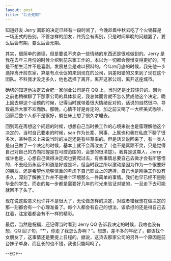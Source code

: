 ```yaml
---
layout: post
title: "后会无期"
---
```


知道好友 Jerry 离职的决定已经有一段时间了，今晚趁着中秋去吃了个火锅算是一场正式的告别。不管怎样的朋友，终究会有离别，只是时间早晚的问题罢了，要么后会有期，要么后会无期。

其实，很简单的道理，但是要说不夹杂一些情绪的东西还是很难做到的。Jerry 是我在去年三月份的时候介绍到前东家工作的，本以为一切都会慢慢变得更好的，可是不想生活并不是喜剧，发展总会是难以预料的。今年四月底的时候，我先他一步选择离开前东家，算是有点仓促的来到现在的公司，阴差阳错的又来到了现在这个团队。不料我才没走多久，他也选择了离开，离开这家公司，离开这座城市。

确切的知道他决定去合肥一家创业公司是在 QQ 上，当时还是比较诧异的。因为之前也稍微聊了下那家公司的具体状况，我总体而言就不怎么赞成他这个决定。晚上回去聊这个话题的时候，记得当时就带着很大情绪反对的，话说的自然很冲，导致最后大家不欢而散。那晚，心情不好是肯定的，加之前又喝了一大杯美式咖啡，回家后整个人都不是很好，躺在床上想了很久才睡去。

回到现在再想这个问题的时候，想想自己当时换工作的心境来说也是蛮理解他这个决定的。当时自己要走的时候，san 作为长辈、同事、上属也和我在私底下聊了很多次，某种意义上来说当时的决定还是有些草率的。但是话又说回来了，有一类人是自己做了一个决定的时候，基本上就不会再改变了（也不是冥顽不灵，只是觉得自己对自己的方向把握是在可控范围的，会想的很清楚）。我算是这类人，Jerry 或许也是，心想自己做得决定爬也要爬过去，有些事情总要自己去做才会有所感悟的，不去经历永远不知道是好或是坏。但当时我之所以激动是因为作为一个很要好的朋友，还是希望他能够慎重的考虑下自己职业上的选择，自己也是刚换工作没有多久，深刻了解换工作并不是换个环境那么一件简单的事情。我们也早已经不是刚毕业的学生，而走的每一步都是需要好几年的时光来验证对错的，一旦走下去可能就回不了头了。

现在说这些意义也许并不是很大了，无论做怎样的决定，对或者错我想在做决定的那一刻都会有一个心理准备了。每个人都会有自己的想法，该承担的还是得自己去扛着，注定着都会有不一样的精彩。

最后，当然是祝福，还记得当时看到 Jerry QQ 告诉我决定的时候，我啥也没有想，QQ 回了句，“艹，你走了我怎么办啊？”。想想，差不多的年纪了，都该找个女朋友了，这事情还是要提上日程的。据说，这货去那家公司的另外一个原因是前台妹子单身，而且长的也不错，我也只能呵呵了。

--EOF--
